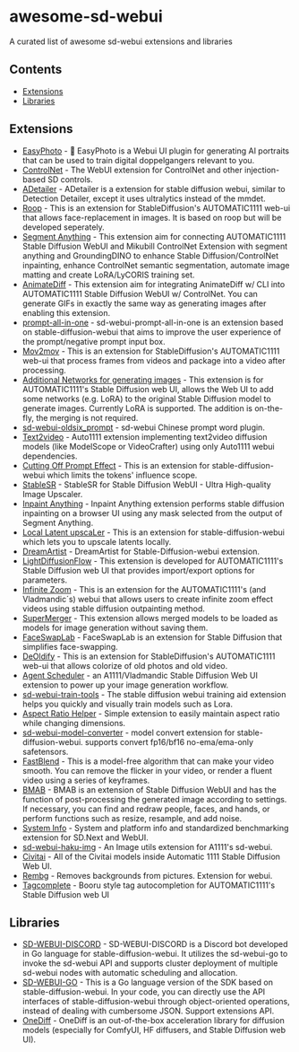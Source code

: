# awesome-sd-webui
A curated list of awesome sd-webui extensions and libraries 

## Contents

- [Extensions](#extensions)
- [Libraries](#libraries)


## Extensions

- [EasyPhoto](https://github.com/aigc-apps/sd-webui-EasyPhoto) - 🦜 EasyPhoto is a Webui UI plugin for generating AI portraits that can be used to train digital doppelgangers relevant to you.
- [ControlNet](https://github.com/Mikubill/sd-webui-controlnet) - The WebUI extension for ControlNet and other injection-based SD controls.
- [ADetailer](https://github.com/Bing-su/adetailer) - ADetailer is a extension for stable diffusion webui, similar to Detection Detailer, except it uses ultralytics instead of the mmdet.
- [Roop](https://github.com/s0md3v/sd-webui-roop) - This is an extension for StableDiffusion's AUTOMATIC1111 web-ui that allows face-replacement in images. It is based on roop but will be developed seperately.
- [Segment Anything](https://github.com/continue-revolution/sd-webui-segment-anything) - This extension aim for connecting AUTOMATIC1111 Stable Diffusion WebUI and Mikubill ControlNet Extension with segment anything and GroundingDINO to enhance Stable Diffusion/ControlNet inpainting, enhance ControlNet semantic segmentation, automate image matting and create LoRA/LyCORIS training set.
- [AnimateDiff](https://github.com/continue-revolution/sd-webui-animatediff) - This extension aim for integrating AnimateDiff w/ CLI into AUTOMATIC1111 Stable Diffusion WebUI w/ ControlNet. You can generate GIFs in exactly the same way as generating images after enabling this extension.
- [prompt-all-in-one](https://github.com/Physton/sd-webui-prompt-all-in-one) - sd-webui-prompt-all-in-one is an extension based on stable-diffusion-webui that aims to improve the user experience of the prompt/negative prompt input box.
- [Mov2mov](https://github.com/Scholar01/sd-webui-mov2mov) - This is an extension for StableDiffusion's AUTOMATIC1111 web-ui that process frames from videos and package into a video after processing.
- [Additional Networks for generating images](https://github.com/kohya-ss/sd-webui-additional-networks) - This extension is for AUTOMATIC1111's Stable Diffusion web UI, allows the Web UI to add some networks (e.g. LoRA) to the original Stable Diffusion model to generate images. Currently LoRA is supported. The addition is on-the-fly, the merging is not required.
- [sd-webui-oldsix_prompt](https://github.com/thisjam/sd-webui-oldsix-prompt) - sd-webui Chinese prompt word plugin.
- [Text2video](https://github.com/kabachuha/sd-webui-text2video) - Auto1111 extension implementing text2video diffusion models (like ModelScope or VideoCrafter) using only Auto1111 webui dependencies.
- [Cutting Off Prompt Effect](https://github.com/hnmr293/sd-webui-cutoff) - This is an extension for stable-diffusion-webui which limits the tokens' influence scope.
- [StableSR](https://github.com/pkuliyi2015/sd-webui-stablesr) - StableSR for Stable Diffusion WebUI - Ultra High-quality Image Upscaler.
- [Inpaint Anything](https://github.com/Uminosachi/sd-webui-inpaint-anything) - Inpaint Anything extension performs stable diffusion inpainting on a browser UI using any mask selected from the output of Segment Anything.
- [Local Latent upscaLer](https://github.com/hnmr293/sd-webui-llul) - This is an extension for stable-diffusion-webui which lets you to upscale latents locally.
- [DreamArtist](https://github.com/IrisRainbowNeko/DreamArtist-sd-webui-extension) - DreamArtist for Stable-Diffusion-webui extension.
- [LightDiffusionFlow](https://github.com/Tencent/LightDiffusionFlow) - This extension is developed for AUTOMATIC1111's Stable Diffusion web UI that provides import/export options for parameters.
- [Infinite Zoom](https://github.com/v8hid/infinite-zoom-automatic1111-webui) - This is an extension for the AUTOMATIC1111's (and Vladmandic´s) webui that allows users to create infinite zoom effect videos using stable diffusion outpainting method.
- [SuperMerger](https://github.com/hako-mikan/sd-webui-supermerger) - This extension allows merged models to be loaded as models for image generation without saving them.
- [FaceSwapLab](https://github.com/glucauze/sd-webui-faceswaplab) - FaceSwapLab is an extension for Stable Diffusion that simplifies face-swapping.
- [DeOldify](https://github.com/SpenserCai/sd-webui-deoldify) - This is an extension for StableDiffusion's AUTOMATIC1111 web-ui that allows colorize of old photos and old video.
- [Agent Scheduler](https://github.com/ArtVentureX/sd-webui-agent-scheduler) - an A1111/Vladmandic Stable Diffusion Web UI extension to power up your image generation workflow.
- [sd-webui-train-tools](https://github.com/liasece/sd-webui-train-tools) - The stable diffusion webui training aid extension helps you quickly and visually train models such as Lora.
- [Aspect Ratio Helper](https://github.com/thomasasfk/sd-webui-aspect-ratio-helper) - Simple extension to easily maintain aspect ratio while changing dimensions.
- [sd-webui-model-converter](https://github.com/Akegarasu/sd-webui-model-converter) - model convert extension for stable-diffusion-webui. supports convert fp16/bf16 no-ema/ema-only safetensors.
- [FastBlend](https://github.com/Artiprocher/sd-webui-fastblend) - This is a model-free algorithm that can make your video smooth. You can remove the flicker in your video, or render a fluent video using a series of keyframes.
- [BMAB](https://github.com/portu-sim/sd-webui-bmab) - BMAB is an extension of Stable Diffusion WebUI and has the function of post-processing the generated image according to settings. If necessary, you can find and redraw people, faces, and hands, or perform functions such as resize, resample, and add noise.
- [System Info](https://github.com/vladmandic/sd-extension-system-info) - System and platform info and standardized benchmarking extension for SD.Next and WebUI.
- [sd-webui-haku-img](https://github.com/KohakuBlueleaf/a1111-sd-webui-haku-img) - An Image utils extension for A1111's sd-webui.
- [Civitai](https://github.com/civitai/sd_civitai_extension) - All of the Civitai models inside Automatic 1111 Stable Diffusion Web UI.
- [Rembg](https://github.com/AUTOMATIC1111/stable-diffusion-webui-rembg) - Removes backgrounds from pictures. Extension for webui.
- [Tagcomplete](https://github.com/DominikDoom/a1111-sd-webui-tagcomplete) -  Booru style tag autocompletion for AUTOMATIC1111's Stable Diffusion web UI 

## Libraries
- [SD-WEBUI-DISCORD](https://github.com/SpenserCai/sd-webui-discord) - SD-WEBUI-DISCORD is a Discord bot developed in Go language for stable-diffusion-webui. It utilizes the sd-webui-go to invoke the sd-webui API and supports cluster deployment of multiple sd-webui nodes with automatic scheduling and allocation.
- [SD-WEBUI-GO](https://github.com/SpenserCai/sd-webui-go) - This is a Go language version of the SDK based on stable-diffusion-webui. In your code, you can directly use the API interfaces of stable-diffusion-webui through object-oriented operations, instead of dealing with cumbersome JSON. Support extensions API.
- [OneDiff](https://github.com/siliconflow/onediff) - OneDiff is an out-of-the-box acceleration library for diffusion models (especially for ComfyUI, HF diffusers, and Stable Diffusion web UI).
